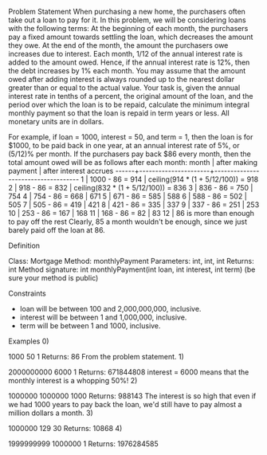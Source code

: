 Problem Statement
When purchasing a new home, the purchasers often take out a loan to pay for it. In this problem, we will be considering loans with the following terms:
At the beginning of each month, the purchasers pay a fixed amount towards settling the loan, which decreases the amount they owe.
At the end of the month, the amount the purchasers owe increases due to interest. Each month, 1/12 of the annual interest rate is added to the amount owed. Hence, if the annual interest rate is 12%, then the debt increases by 1% each month. You may assume that the amount owed after adding interest is always rounded up to the nearest dollar greater than or equal to the actual value.
Your task is, given the annual interest rate in tenths of a percent, the original amount of the loan, and the period over which the loan is to be repaid, calculate the minimum integral monthly payment so that the loan is repaid in term years or less. All monetary units are in dollars. 



For example, if loan = 1000, interest = 50, and term = 1, then the loan is for $1000, to be paid back in one year, at an annual interest rate of 5%, or (5/12)% per month. If the purchasers pay back $86 every month, then the total amount owed will be as follows after each month:
month | after making payment | after interest accrues
------+----------------------+------------------------------------
 1    | 1000 - 86 = 914      | ceiling(914 * (1 + 5/12/100)) = 918
 2    | 918 - 86  = 832      | ceiling(832 * (1 + 5/12/100)) = 836
 3    | 836 - 86  = 750      | 754
 4    | 754 - 86  = 668      | 671
 5    | 671 - 86  = 585      | 588
 6    | 588 - 86  = 502      | 505
 7    | 505 - 86  = 419      | 421
 8    | 421 - 86  = 335      | 337
 9    | 337 - 86  = 251      | 253
 10   | 253 - 86  = 167      | 168
 11   | 168 - 86  = 82       | 83
 12   | 86 is more than enough to pay off the rest 
Clearly, 85 a month wouldn't be enough, since we just barely paid off the loan at 86.
 
Definition
    	
Class:	Mortgage
Method:	monthlyPayment
Parameters:	int, int, int
Returns:	int
Method signature:	int monthlyPayment(int loan, int interest, int term)
(be sure your method is public)
    
 
Constraints
-	loan will be between 100 and 2,000,000,000, inclusive.
-	interest will be between 1 and 1,000,000, inclusive.
-	term will be between 1 and 1000, inclusive.
 
Examples
0)	
    	
1000
50
1
Returns: 86
From the problem statement.
1)	
    	
2000000000
6000
1
Returns: 671844808
interest = 6000 means that the monthly interest is a whopping 50%!
2)	
    	
1000000
1000000
1000
Returns: 988143
The interest is so high that even if we had 1000 years to pay back the loan, we'd still have to pay almost a million dollars a month.
3)	
    	
1000000
129
30
Returns: 10868
4)	
    	
1999999999
1000000
1
Returns: 1976284585
